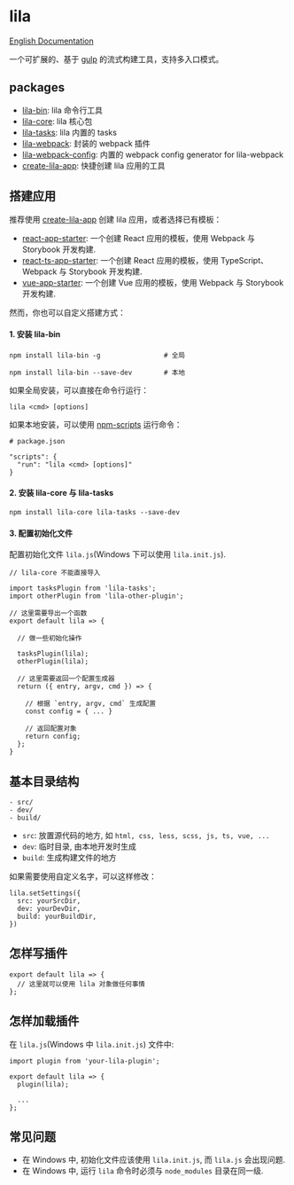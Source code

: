 # lila

[English Documentation](./README.en.md)

一个可扩展的、基于 [gulp](https://github.com/gulpjs/gulp) 的流式构建工具，支持多入口模式。

## packages

- [lila-bin](./packages/lila-bin): lila 命令行工具
- [lila-core](./packages/lila-core): lila 核心包
- [lila-tasks](./packages/lila-tasks): lila 内置的 tasks
- [lila-webpack](./packages/lila-webpack): 封装的 webpack 插件
- [lila-webpack-config](./packages/lila-webpack-config): 内置的 webpack config generator for lila-webpack
- [create-lila-app](./packages/create-lila-app): 快捷创建 lila 应用的工具

## 搭建应用

推荐使用 [create-lila-app](./packages/create-lila-app) 创建 lila 应用，或者选择已有模板：

- [react-app-starter](https://github.com/senntyou/react-app-starter): 一个创建 React 应用的模板，使用 Webpack 与 Storybook 开发构建.
- [react-ts-app-starter](https://github.com/senntyou/react-ts-app-starter): 一个创建 React 应用的模板，使用 TypeScript、Webpack 与 Storybook 开发构建.
- [vue-app-starter](https://github.com/senntyou/vue-app-starter): 一个创建 Vue 应用的模板，使用 Webpack 与 Storybook 开发构建.

然而，你也可以自定义搭建方式：

#### 1. 安装 lila-bin

```
npm install lila-bin -g                # 全局

npm install lila-bin --save-dev        # 本地
```

如果全局安装，可以直接在命令行运行：

```
lila <cmd> [options]
```

如果本地安装，可以使用 [npm-scripts](https://docs.npmjs.com/misc/scripts) 运行命令：

```
# package.json

"scripts": {
  "run": "lila <cmd> [options]"
}
```

#### 2. 安装 lila-core 与 lila-tasks

```
npm install lila-core lila-tasks --save-dev
```

#### 3. 配置初始化文件

配置初始化文件 `lila.js`(Windows 下可以使用 `lila.init.js`).

```
// lila-core 不能直接导入

import tasksPlugin from 'lila-tasks';
import otherPlugin from 'lila-other-plugin';

// 这里需要导出一个函数
export default lila => {

  // 做一些初始化操作

  tasksPlugin(lila);
  otherPlugin(lila);

  // 这里需要返回一个配置生成器
  return ({ entry, argv, cmd }) => {

    // 根据 `entry, argv, cmd` 生成配置
    const config = { ... }

    // 返回配置对象
    return config;
  };
}
```

## 基本目录结构

```
- src/
- dev/
- build/
```

- `src`: 放置源代码的地方, 如 `html, css, less, scss, js, ts, vue, ...`
- `dev`: 临时目录, 由本地开发时生成
- `build`: 生成构建文件的地方

如果需要使用自定义名字，可以这样修改：

```
lila.setSettings({
  src: yourSrcDir,
  dev: yourDevDir,
  build: yourBuildDir,
})
```

## 怎样写插件

```
export default lila => {
  // 这里就可以使用 lila 对象做任何事情
};
```

## 怎样加载插件

在 `lila.js`(Windows 中 `lila.init.js`) 文件中:

```
import plugin from 'your-lila-plugin';

export default lila => {
  plugin(lila);

  ...
};
```

## 常见问题

- 在 Windows 中, 初始化文件应该使用 `lila.init.js`, 而 `lila.js` 会出现问题.
- 在 Windows 中, 运行 `lila` 命令时必须与 `node_modules` 目录在同一级.
